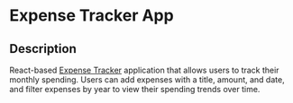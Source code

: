 # Expense Tracker App

## Description

React-based <a href="https://mkilicaslan-expense-tracker.vercel.app">Expense Tracker</a> application that allows users to track their monthly spending. Users can add expenses with a title, amount, and date, and filter expenses by year to view their spending trends over time.
